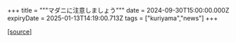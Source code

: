 +++
title = """マダニに注意しましょう"""
date = 2024-09-30T15:00:00.000Z
expiryDate = 2025-01-13T14:19:00.713Z
tags = ["kuriyama","news"]
+++


[[source]](https://www.town.kuriyama.hokkaido.jp/soshiki/38/28902.html)
